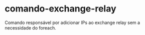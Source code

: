 # comando-exchange-relay
Comando responsável por adicionar IPs ao exchange relay sem a necessidade do foreach. 
